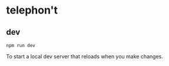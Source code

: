 # telephon't

## dev
```
npm run dev
```
To start a local dev server that reloads when you make changes.
